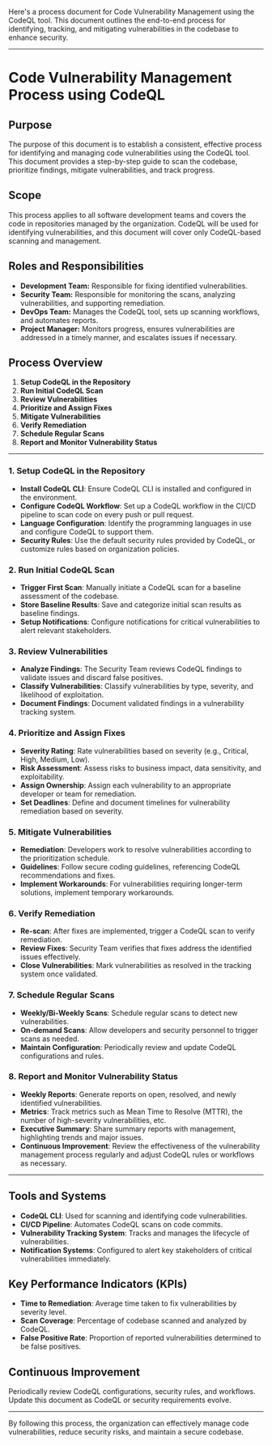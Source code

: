 Here's a process document for Code Vulnerability Management using the CodeQL tool. This document outlines the end-to-end process for identifying, tracking, and mitigating vulnerabilities in the codebase to enhance security.

---

# Code Vulnerability Management Process using CodeQL

## Purpose
The purpose of this document is to establish a consistent, effective process for identifying and managing code vulnerabilities using the CodeQL tool. This document provides a step-by-step guide to scan the codebase, prioritize findings, mitigate vulnerabilities, and track progress.

## Scope
This process applies to all software development teams and covers the code in repositories managed by the organization. CodeQL will be used for identifying vulnerabilities, and this document will cover only CodeQL-based scanning and management.

## Roles and Responsibilities
- **Development Team:** Responsible for fixing identified vulnerabilities.
- **Security Team:** Responsible for monitoring the scans, analyzing vulnerabilities, and supporting remediation.
- **DevOps Team:** Manages the CodeQL tool, sets up scanning workflows, and automates reports.
- **Project Manager:** Monitors progress, ensures vulnerabilities are addressed in a timely manner, and escalates issues if necessary.

## Process Overview
1. **Setup CodeQL in the Repository**
2. **Run Initial CodeQL Scan**
3. **Review Vulnerabilities**
4. **Prioritize and Assign Fixes**
5. **Mitigate Vulnerabilities**
6. **Verify Remediation**
7. **Schedule Regular Scans**
8. **Report and Monitor Vulnerability Status**

---

### 1. Setup CodeQL in the Repository
   - **Install CodeQL CLI**: Ensure CodeQL CLI is installed and configured in the environment.
   - **Configure CodeQL Workflow**: Set up a CodeQL workflow in the CI/CD pipeline to scan code on every push or pull request.
   - **Language Configuration**: Identify the programming languages in use and configure CodeQL to support them.
   - **Security Rules**: Use the default security rules provided by CodeQL, or customize rules based on organization policies.

### 2. Run Initial CodeQL Scan
   - **Trigger First Scan**: Manually initiate a CodeQL scan for a baseline assessment of the codebase.
   - **Store Baseline Results**: Save and categorize initial scan results as baseline findings.
   - **Setup Notifications**: Configure notifications for critical vulnerabilities to alert relevant stakeholders.

### 3. Review Vulnerabilities
   - **Analyze Findings**: The Security Team reviews CodeQL findings to validate issues and discard false positives.
   - **Classify Vulnerabilities**: Classify vulnerabilities by type, severity, and likelihood of exploitation.
   - **Document Findings**: Document validated findings in a vulnerability tracking system.

### 4. Prioritize and Assign Fixes
   - **Severity Rating**: Rate vulnerabilities based on severity (e.g., Critical, High, Medium, Low).
   - **Risk Assessment**: Assess risks to business impact, data sensitivity, and exploitability.
   - **Assign Ownership**: Assign each vulnerability to an appropriate developer or team for remediation.
   - **Set Deadlines**: Define and document timelines for vulnerability remediation based on severity.

### 5. Mitigate Vulnerabilities
   - **Remediation**: Developers work to resolve vulnerabilities according to the prioritization schedule.
   - **Guidelines**: Follow secure coding guidelines, referencing CodeQL recommendations and fixes.
   - **Implement Workarounds**: For vulnerabilities requiring longer-term solutions, implement temporary workarounds.

### 6. Verify Remediation
   - **Re-scan**: After fixes are implemented, trigger a CodeQL scan to verify remediation.
   - **Review Fixes**: Security Team verifies that fixes address the identified issues effectively.
   - **Close Vulnerabilities**: Mark vulnerabilities as resolved in the tracking system once validated.

### 7. Schedule Regular Scans
   - **Weekly/Bi-Weekly Scans**: Schedule regular scans to detect new vulnerabilities.
   - **On-demand Scans**: Allow developers and security personnel to trigger scans as needed.
   - **Maintain Configuration**: Periodically review and update CodeQL configurations and rules.

### 8. Report and Monitor Vulnerability Status
   - **Weekly Reports**: Generate reports on open, resolved, and newly identified vulnerabilities.
   - **Metrics**: Track metrics such as Mean Time to Resolve (MTTR), the number of high-severity vulnerabilities, etc.
   - **Executive Summary**: Share summary reports with management, highlighting trends and major issues.
   - **Continuous Improvement**: Review the effectiveness of the vulnerability management process regularly and adjust CodeQL rules or workflows as necessary.

---

## Tools and Systems
- **CodeQL CLI**: Used for scanning and identifying code vulnerabilities.
- **CI/CD Pipeline**: Automates CodeQL scans on code commits.
- **Vulnerability Tracking System**: Tracks and manages the lifecycle of vulnerabilities.
- **Notification Systems**: Configured to alert key stakeholders of critical vulnerabilities immediately.

## Key Performance Indicators (KPIs)
- **Time to Remediation**: Average time taken to fix vulnerabilities by severity level.
- **Scan Coverage**: Percentage of codebase scanned and analyzed by CodeQL.
- **False Positive Rate**: Proportion of reported vulnerabilities determined to be false positives.

## Continuous Improvement
Periodically review CodeQL configurations, security rules, and workflows. Update this document as CodeQL or security requirements evolve.

---

By following this process, the organization can effectively manage code vulnerabilities, reduce security risks, and maintain a secure codebase.